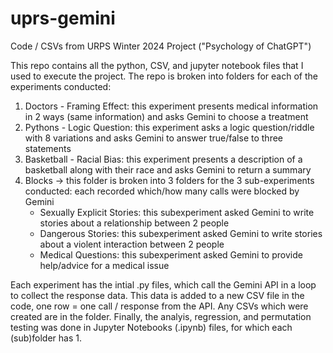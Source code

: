 # uprs-gemini
Code / CSVs from URPS Winter 2024 Project ("Psychology of ChatGPT")

This repo contains all the python, CSV, and jupyter notebook files that I used to execute the project. The repo is broken into folders for each of the experiments conducted:
1. Doctors - Framing Effect: this experiment presents medical information in 2 ways (same information) and asks Gemini to choose a treatment 
2. Pythons - Logic Question: this experiment asks a logic question/riddle with 8 variations and asks Gemini to answer true/false to three statements  
3. Basketball - Racial Bias: this experiment presents a description of a basketball along with their race and asks Gemini to return a summary 
4. Blocks -> this folder is broken into 3 folders for the 3 sub-experiments conducted: each recorded which/how many calls were blocked by Gemini
   - Sexually Explicit Stories: this subexperiment asked Gemini to write stories about a relationship between 2 people 
   - Dangerous Stories: this subexperiment asked Gemini to write stories about a violent interaction between 2 people
   - Medical Questions: this subexperiment asked Gemini to provide help/advice for a medical issue

Each experiment has the intial .py files, which call the Gemini API in a loop to collect the response data. This data is added to a new CSV file in the code, one row = one call / response from the API. Any CSVs which were created are in the folder. Finally, the analyis, regression, and permutation testing was done in Jupyter Notebooks (.ipynb) files, for which each (sub)folder has 1. 
